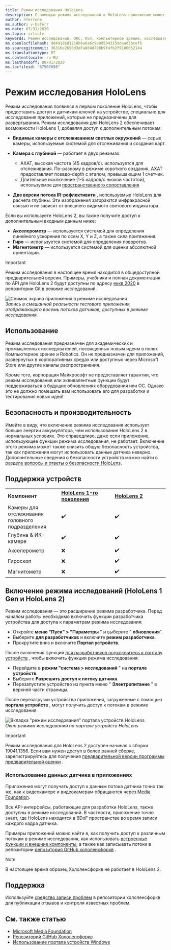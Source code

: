 ```yaml
---
title: Режим исследования HoloLens
description: С помощью режима исследований в HoloLens приложение может получать доступ к потокам датчиков устройств (глубина, отслеживание среды и IR-рефлективити).
author: hferrone
ms.author: v-haferr
ms.date: 07/31/2020
ms.topic: article
keywords: Режим исследований, ОПС, RS4, компьютерное зрение, исследование, HoloLens, HoloLens 2
ms.openlocfilehash: dd49186d1218b6a6a6c9a8d5943159daad3bcefb
ms.sourcegitcommit: 36316e2658d3dfa804d798b9f4fb2f9186052144
ms.translationtype: MT
ms.contentlocale: ru-RU
ms.lasthandoff: 08/01/2020
ms.locfileid: "87507698"
---
```

# <a name="hololens-research-mode"></a>Режим исследования HoloLens

Режим исследования появился в первом поколение HoloLens, чтобы предоставить доступ к датчикам ключей на устройстве, специально для исследования приложений, которые не предназначены для развертывания.  Режим исследования для HoloLens 2 обеспечивает возможности HoloLens 1, добавляя доступ к дополнительным потокам:

* **Видимые камеры с отслеживанием светлых окружений** — серые камеры, используемые системой для отслеживания и создания карт.
* **Камера с глубиной** — работает в двух режимах:  
    + АХАТ, высокая частота (45 кадров/с). используется для отслеживания. По-разному в режиме короткого создания, АХАТ предоставляет псевдо-depth с этапом, превышающим 1 счетчик. 
    + Длительное исключение (1-5 кадров/с низкой частотой), используемое для [пространственного сопоставления](spatial-mapping.md)

* **Две версии потока IR-рефлективити** , используемые HoloLens для расчета глубины. Эти изображения загораются инфракрасной связью и не зависят от внешнего видимого светового индикатора.

Если вы используете HoloLens 2, вы также получите доступ к дополнительным входным данным ниже:

* **Акселерометр** — используется системой для определения линейного ускорения по осям X, Y и Z, а также сила притяжения.
* **Гиро** — используется системой для определения поворотов.
* **Магнитометр** — используется системой для оценки абсолютной ориентации.

> [!IMPORTANT]
> Режим исследования в настоящее время находится в общедоступной предварительной версии. Примеры, учебники и полная документация по API для HoloLens 2 будут доступны по адресу [еккв 2020](https://eccv2020.eu/
 ) в репозитории Git в режиме исследований.

![Снимок экрана приложения в режиме исследования](images/sensor-stream-viewer.jpg)<br>
*Запись в смешанной реальности тестового приложения, отображающего восемь потоков датчиков, доступных в режиме исследования.*

## <a name="usage"></a>Использование

Режим исследования предназначен для академических и промышленных исследователей, посвященных новым идеям в полях Компьютерное зрение и Robotics.  Он не предназначен для приложений, развернутых в корпоративных средах или доступных через Microsoft Store или другие каналы распространения.

Кроме того, корпорация Майкрософт не предоставляет гарантии, что режим исследования или эквивалентные функции будут поддерживаться в будущих обновлениях оборудования или ОС. Однако это не должно помешать вам использовать его для разработки и тестирования новых идей!

## <a name="security-and-performance"></a>Безопасность и производительность

Имейте в виду, что включение режима исследования использует больше энергии аккумулятора, чем использование HoloLens 2 в нормальных условиях. Это справедливо, даже если приложение, использующее функции режима исследования, не работает.  Включение этого режима может также снизить общую безопасность устройства, так как приложения могут использовать данные датчика неверно.  Дополнительные сведения о безопасности устройств можно найти в [разделе вопросы и ответы о безопасности HoloLens](https://docs.microsoft.com/hololens/hololens-faq-security).  

## <a name="device-support"></a>Поддержка устройств
<table>
    <colgroup>
    <col width="33%" />
    <col width="33%" />
    <col width="33%" /> </colgroup>
    <tr>
        <td><strong>Компонент</strong></td>
        <td><a href="https://docs.microsoft.com/hololens/hololens1-hardware"><strong>HoloLens 1-го поколения</strong></a></td>
        <td><a href="https://docs.microsoft.com/hololens/hololens2-hardware"><strong>HoloLens 2</strong></a></td>
    </tr>
     <tr>
        <td>Камеры для отслеживания головного подразделения</td>
        <td>✔️</td>
        <td>✔️</td>
    </tr>
    <tr>
        <td>Глубина & ИК-камере</td>
        <td>✔️</td>
        <td>✔️</td>
    </tr>
    <tr>
        <td>Акселерометр</td>
        <td>❌</td>
        <td>✔️</td>
    </tr>
    <tr>
        <td>Гироскоп</td>
        <td>❌</td>
        <td>✔️</td>
    </tr>
    <tr>
        <td>Магнитометр</td>
        <td>❌</td>
        <td>✔️</td>
    </tr>
</table>

## <a name="enabling-research-mode-hololens-1st-gen-and-hololens-2"></a>Включение режима исследований (HoloLens 1 Gen и HoloLens 2)

Режим исследования — это расширение режима разработчика. Перед началом работы необходимо включить функции разработчика устройства для доступа к параметрам режима исследования: 

* Откройте **меню "Пуск" > "Параметры** " и выберите " **обновления**".
* Выберите **для разработчиков** и включите **режим разработчика**.
* Прокрутите вниз и включите **Портал устройств**.

После включения функций [для разработчиков подключитесь к порталу устройств](https://docs.microsoft.com/windows/uwp/debug-test-perf/device-portal-hololens) , чтобы включить функции режима исследования:

* Перейдите в **режим "система > исследований** " на **портале устройств**.
* Выберите **Разрешить доступ к потоку датчика**.
* Перезапустите устройство из пункта меню " **Электропитание** " в верхней части страницы.

После перезагрузки устройства приложения, загруженные с помощью **портала устройств** , могут получить доступ к потокам в режиме исследования.

![Вкладка "режим исследования" портала устройств HoloLens](images/ResearchModeDevPortal.png)<br>
*Окно режима исследований на портале устройств HoloLens*

> [!IMPORTANT]
> Режим исследования для HoloLens 2 доступен начиная с сборки 19041,1356. Если вам нужен доступ в более ранней сборке, зарегистрируйтесь для получения [предварительной версии программы предварительной оценки](https://docs.microsoft.com/hololens/hololens-insider) .

### <a name="using-sensor-data-in-your-apps"></a>Использование данных датчика в приложениях

Приложения могут получать доступ к данным потока датчика точно так же, как к видеокамере и видеокамерам обращаются через [Media Foundation](https://msdn.microsoft.com/library/windows/desktop/ms694197). 

Все API-интерфейсы, работающие для разработки HoloLens, также доступны в режиме исследований. В частности, приложение точно знает, где HoloLens находится в 6DoF пространстве во время записи каждого кадра датчика.

Примеры приложений можно найти в, как получить доступ к различным потокам в режиме исследования, как использовать [встроенные функции и внешние компоненты](https://docs.microsoft.com/windows/mixed-reality/locatable-camera#locating-the-device-camera-in-the-world), а также как записывать потоки в репозитории [репозитория GitHub хололенсфоркв](https://github.com/Microsoft/HoloLensForCV) .

 > [!NOTE]
 > В настоящее время образец Хололенсфоркв не работает в HoloLens 2.

## <a name="support"></a>Поддержка

Используйте [средство записи проблем](https://github.com/Microsoft/HololensForCV/issues) в репозитории хололенсфоркв для публикации отзывов и контроля известных проблем.

## <a name="see-also"></a>См. также статью

* [Microsoft Media Foundation](https://msdn.microsoft.com/library/windows/desktop/ms694197)
* [Репозиторий GitHub Хололенсфоркв](https://github.com/Microsoft/HoloLensForCV)
* [Использование портала устройств Windows](using-the-windows-device-portal.md)
